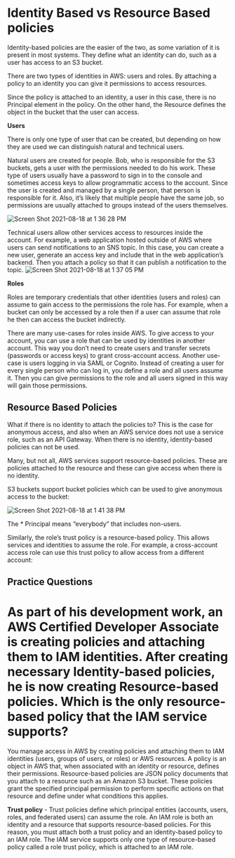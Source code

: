 # Identity Based vs Resource Based policies 

Identity-based policies are the easier of the two, as some variation of it is present in most systems. They define what an identity can do, such as a user has access to an S3 bucket.

There are two types of identities in AWS: users and roles. By attaching a policy to an identity you can give it permissions to access resources.

Since the policy is attached to an identity, a user in this case, there is no Principal element in the policy. On the other hand, the Resource defines the object in the bucket that the user can access.

**Users**

There is only one type of user that can be created, but depending on how they are used we can distinguish natural and technical users.

Natural users are created for people. Bob, who is responsible for the S3 buckets, gets a user with the permissions needed to do his work. These type of users usually have a password to sign in to the console and sometimes access keys to allow programmatic access to the account. Since the user is created and managed by a single person, that person is responsible for it. Also, it’s likely that multiple people have the same job, so permissions are usually attached to groups instead of the users themselves.

![Screen Shot 2021-08-18 at 1 36 28 PM](https://user-images.githubusercontent.com/44325167/129891359-52ca3044-65b0-4018-a858-203b1d347143.png)


Technical users allow other services access to resources inside the account. For example, a web application hosted outside of AWS where users can send notifications to an SNS topic. In this case, you can create a new user, generate an access key and include that in the web application’s backend. Then you attach a policy so that it can publish a notification to the topic.
![Screen Shot 2021-08-18 at 1 37 05 PM](https://user-images.githubusercontent.com/44325167/129891474-c20fdbcc-c502-4856-b4bd-2f2dc7fe769f.png)

**Roles**

Roles are temporary credentials that other identities (users and roles) can assume to gain access to the permissions the role has. For example, when a bucket can only be accessed by a role then if a user can assume that role he then can access the bucket indirectly.

There are many use-cases for roles inside AWS. To give access to your account, you can use a role that can be used by identities in another account. This way you don’t need to create users and transfer secrets (passwords or access keys) to grant cross-account access. Another use-case is users logging in via SAML or Cognito. Instead of creating a user for every single person who can log in, you define a role and all users assume it. Then you can give permissions to the role and all users signed in this way will gain those permissions.

## Resource Based Policies 

What if there is no identity to attach the policies to? This is the case for anonymous access, and also when an AWS service does not use a service role, such as an API Gateway. When there is no identity, identity-based policies can not be used.

Many, but not all, AWS services support resource-based policies. These are policies attached to the resource and these can give access when there is no identity.

S3 buckets support bucket policies which can be used to give anonymous access to the bucket:

![Screen Shot 2021-08-18 at 1 41 38 PM](https://user-images.githubusercontent.com/44325167/129891999-b8d51eef-f7bf-46a3-a029-590862f634c9.png)

The * Principal means “everybody” that includes non-users.

Similarly, the role’s trust policy is a resource-based policy. This allows services and identities to assume the role. For example, a cross-account access role can use this trust policy to allow access from a different account:

## Practice Questions

# As part of his development work, an AWS Certified Developer Associate is creating policies and attaching them to IAM identities. After creating necessary Identity-based policies, he is now creating Resource-based policies. Which is the only resource-based policy that the IAM service supports?

You manage access in AWS by creating policies and attaching them to IAM identities (users, groups of users, or roles) or AWS resources. A policy is an object in AWS that, when associated with an identity or resource, defines their permissions. Resource-based policies are JSON policy documents that you attach to a resource such as an Amazon S3 bucket. These policies grant the specified principal permission to perform specific actions on that resource and define under what conditions this applies.

**Trust policy** - Trust policies define which principal entities (accounts, users, roles, and federated users) can assume the role. An IAM role is both an identity and a resource that supports resource-based policies. For this reason, you must attach both a trust policy and an identity-based policy to an IAM role. The IAM service supports only one type of resource-based policy called a role trust policy, which is attached to an IAM role.
